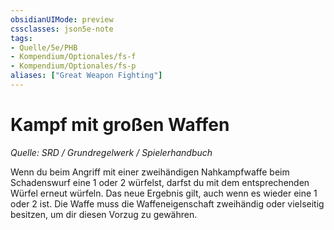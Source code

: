```yaml
---
obsidianUIMode: preview
cssclasses: json5e-note
tags:
- Quelle/5e/PHB
- Kompendium/Optionales/fs-f
- Kompendium/Optionales/fs-p
aliases: ["Great Weapon Fighting"]
---
```

# Kampf mit großen Waffen
*Quelle: SRD / Grundregelwerk / Spielerhandbuch*  

Wenn du beim Angriff mit einer zweihändigen Nahkampfwaffe beim Schadenswurf eine 1 oder 2 würfelst, darfst du mit dem entsprechenden Würfel erneut würfeln. Das neue Ergebnis gilt, auch wenn es wieder eine 1 oder 2 ist. Die Waffe muss die Waffeneigenschaft zweihändig oder vielseitig besitzen, um dir diesen Vorzug zu gewähren.
